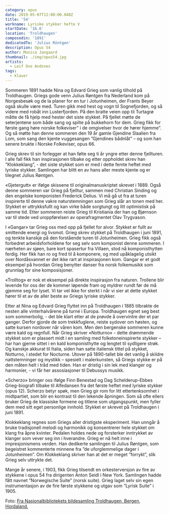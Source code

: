```yaml
---
category: opus
date: 2019-05-07T12:00:00.048Z
title: '54'
workname: Lyriske stykker hefte V
startDate: '16.6'
location: 'Troldhaugen'
composedin: '1891'
dedicatedTo: 'Julius Röntgen'
description: Opus 54
author: Monica Jangaard
thumbnail: ./img/opus54.jpg
artists:
  - Leif Ove Andsnes
tags:
  - klaver
---
```

Sommeren 1891 hadde Nina og Edvard Grieg som vanlig tilhold på Troldhaugen. Griegs gode venn Julius Røntgen fra Nederland kom på Norgesbesøk og de la planer for en tur i Jotunheimen, der Frants Beyer også skulle være med. Turen gikk med hest og vogn til Sognefjorden, og så videre med robåt inn Lusterfjorden. På den bratte veien opp til Turtagrø måtte de få hjelp med hester det siste stykket. På fjellet møtte de seterjentene som både sang og spilte på bukkehorn for dem. Grieg fikk for første gang høre norske folkeviser” i de omgivelser hvor de hører hjemme”. Og så møtte han denne sommeren den 19 år gamle Gjendine Slaalien fra Lom, som sang den kjente vuggesangen ”Gjendines bådnlåt” – og som han senere brukte i Norske Folkeviser, opus 66.

Grieg skrev til sin forlegger at han følte seg ti år yngre etter denne fjellturen. I alle fall fikk han inspirasjonen tilbake og etter oppholdet skrev han ”Klokkeklang”, - det siste stykket som er med i dette femte heftet med lyriske stykker. Samlingen har blitt en av hans aller meste kjente og er tilegnet Julius Røntgen.

«Gjetergutt» er ifølge skissene til originalmanuskriptet skrevet i 1889. Også denne sommeren var Grieg på fjelltur, sammen med Christian Sinding og den engelske komponisten Frederick Delius. Vi må gå ut fra at turen inspirerte til denne vakre naturstemningen som Grieg slår an tonen med her. Stykket er uttrykksfullt og kan virke både sorgtungt og litt optimistisk på samme tid. Etter sommeren reiste Grieg til Kristiania der han og Bjørnson var til stede ved uroppførelsen av operafragmentet Olav Trygvason.

I «Gangar» tar Grieg oss med opp på fjellet for alvor. Stykket er fullt av smittende energi og livsmot. Grieg skrev stykket på Troldhaugen i juni 1891, og tenkte kanskje på den forstående turen til Jotunheimen. Grieg fikk også forbedret arbeidsforholdene for seg selv som komponist denne sommeren. I nærheten av sjøen, bare kort spasertur fra Villaen, stod nå komponisthytten ferdig. Her fikk han ro og fred til å komponere, og med upåklagelig utsikt over Nordåsvannet er det ikke rart at inspirasjonen kom. Gangar er et godt eksempel på hvordan Grieg benytter danser fra norsk folkemusikk som grunnlag for sine komposisjoner.

«Trolltog» er nok et eksempel på direkte inspirasjon fra naturen. Trollene blir levende for oss der de kommer løpende fram og myldrer rundt før de må gjemme seg for lyset. Vi tar vel ikke for sterkt i når vi sier at dette stykket hører til et av de aller beste av Griegs lyriske stykker.

Etter at Nina og Edvard Grieg flyttet inn på Troldhaugen i 1885 tilbrakte de nesten alle vinterhalvårene på turné i Europa. Troldhaugen egnet seg best som sommerbolig, - det ble klart etter at de prøvde å overvintre der et par ganger. Derfor gjorde de som trekkfuglene, reiste sydover om høsten, og satte kursen nordover når våren kom. Men den bergenske sommeren kunne være kald og regnfull. Når Grieg skriver «Notturno» - dette drømmende stykket som er plassert midt i en samling med folketoneinspirerte stykker – har han gjerne sittet i en kald komponisthytte og lengtet til sydligere strøk. Og kanskje akkurat til Italia, siden han satte italiensk tittel på stykket, Notturno, i stedet for Nocturne. Utover på 1890-tallet ble det vanlig å skildre nattstemninger og mystikk – spesielt i malerkunsten, så Griegs stykke er på den måten helt i tråd med tiden. Han er dristig i sin lek med klanger og harmonier, - vi får her assosiasjoner til Debussys musikk.

«Scherzo» bringer oss ifølge Finn Benestad og Dag Schelderup-Ebbes Grieg-biografi tilbake til Alfedansen fra det første heftet med lyriske stykker (opus 12). Scherzo betyr spøk, men Grieg gir rom for litt ettertenksomhet i midtpartiet, som blir en kontrast til den lekende åpningen. Som så ofte ellers bruker Grieg de klassiske formene og titlene som utgangspunkt, men fyller dem med sitt eget personlige innhold. Stykket er skrevet på Troldhaugen i juni 1891.

Klokkeklang regnes som Griegs aller dristigste eksperiment. Han unngår å bruke tradisjonell melodi og harmonikk og konsentrerer hele stykket om klang fra åpne kvinter. Pedalen holdes nede og forsterker inntrykket av klanger som vever seg inn i hverandre. Grieg er nå helt inne i impresjonismens verden. Han dedikerte samlingen til Julius Røntgen, som begeistret kommenterte minnene fra ”de uforglemmelige dager i Jotunheimen”. Om Klokkeklang skriver han at det er meget ”forrykt”, slik Grieg selv uttrykte det.

Mange år senere, i 1903, fikk Grieg tilsendt en orkesterversjon av fire av stykkene i opus 54 fra dirigenten Anton Seidl i New York. Samlingen hadde fått navnet ”Norwegische Suite” (norsk suite). Grieg laget selv sin egen instrumentasjon av de fire første stykkene og utgav som ”Lyrisk Suite” i 1905.

Foto: <a href="http://urn.nb.no/URN:NBN:no-nb_digifoto_20160229_00187_bldsa_PK21380" target="_blank">Fra Nasjonalbibliotekets bildesamling Troldhaugen, Bergen, Hordaland.</a>

